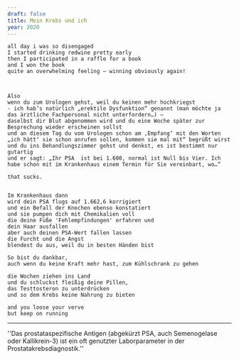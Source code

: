 ```yaml
---
draft: false
title: Mein Krebs und ich
year: 2020
---
```

	all day i was so disengaged
	I started drinking redwine pretty early
	then I participated in a raffle for a book
	and I won the book
	quite an overwhelming feeling – winning obviously again!



	Also
	wenn du zum Urologen gehst, weil du keinen mehr hochkriegst
	- ich hab’s natürlich „erektile Dysfunktion“ genannt (man möchte ja das ärztliche Fachpersonal nicht unterfordern…) –
	daselbst dir Blut abgenommen wird und du eine Woche später zur Besprechung wieder erscheinen sollst
	und an diesem Tag du vom Urologen schon am ‚Empfang‘ mit den Worten „ich hätt‘ sie schon anrufen sollen, kommen sie mal mit“ begrüßt wirst
	und du ins Behandlungszimmer gehst und denkst, es ist bestimmt nur gutartig
	und er sagt: „Ihr PSA  ist bei 1.600, normal ist Null bis Vier. Ich habe schon mit im Krankenhaus einem Termin für Sie vereinbart, wo…“
  
	that sucks.
  
  
	Im Krankenhaus dann  
	wird dein PSA flugs auf 1.662,6 korrigiert  
	und ein Befall der Knochen ebenso konstatiert  
	und sie pumpen dich mit Chemikalien voll  
	die deine Füße 'Fehlempfindungen' erfahren und   
	dein Haar ausfallen     
	aber auch deinen PSA-Wert fallen lassen   
	die Furcht und die Angst   
	blendest du aus, weil du in besten Händen bist   
   
	So bist du dankbar,   
	auch wenn du keine Kraft mehr hast, zum Kühlschrank zu gehen   
  
	die Wochen ziehen ins Land  
	und du schluckst fleißig deine Pillen,   
	das Testtosteron zu unterdrücken   
	und so dem Krebs keine Nahrung zu bieten   
   
	and you loose your verve  
	but keep on running  
   
    
   
---- 
''Das prostataspezifische Antigen (abgekürzt PSA, auch Semenogelase oder Kallikrein-3) ist ein oft genutzter Laborparameter in der Prostatakrebsdiagnostik.''